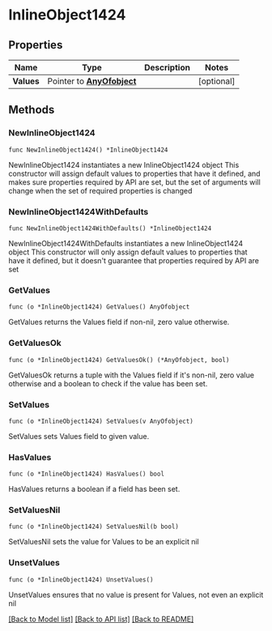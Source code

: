 # InlineObject1424

## Properties

Name | Type | Description | Notes
------------ | ------------- | ------------- | -------------
**Values** | Pointer to [**AnyOfobject**](anyOf&lt;object&gt;.md) |  | [optional] 

## Methods

### NewInlineObject1424

`func NewInlineObject1424() *InlineObject1424`

NewInlineObject1424 instantiates a new InlineObject1424 object
This constructor will assign default values to properties that have it defined,
and makes sure properties required by API are set, but the set of arguments
will change when the set of required properties is changed

### NewInlineObject1424WithDefaults

`func NewInlineObject1424WithDefaults() *InlineObject1424`

NewInlineObject1424WithDefaults instantiates a new InlineObject1424 object
This constructor will only assign default values to properties that have it defined,
but it doesn't guarantee that properties required by API are set

### GetValues

`func (o *InlineObject1424) GetValues() AnyOfobject`

GetValues returns the Values field if non-nil, zero value otherwise.

### GetValuesOk

`func (o *InlineObject1424) GetValuesOk() (*AnyOfobject, bool)`

GetValuesOk returns a tuple with the Values field if it's non-nil, zero value otherwise
and a boolean to check if the value has been set.

### SetValues

`func (o *InlineObject1424) SetValues(v AnyOfobject)`

SetValues sets Values field to given value.

### HasValues

`func (o *InlineObject1424) HasValues() bool`

HasValues returns a boolean if a field has been set.

### SetValuesNil

`func (o *InlineObject1424) SetValuesNil(b bool)`

 SetValuesNil sets the value for Values to be an explicit nil

### UnsetValues
`func (o *InlineObject1424) UnsetValues()`

UnsetValues ensures that no value is present for Values, not even an explicit nil

[[Back to Model list]](../README.md#documentation-for-models) [[Back to API list]](../README.md#documentation-for-api-endpoints) [[Back to README]](../README.md)


